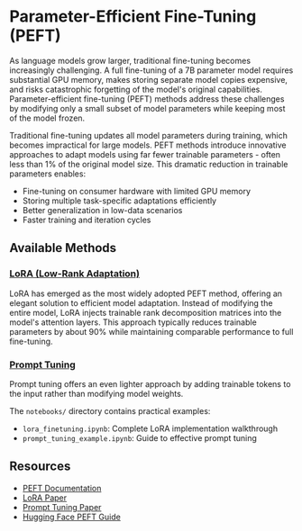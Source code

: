 # Parameter-Efficient Fine-Tuning (PEFT)

As language models grow larger, traditional fine-tuning becomes increasingly challenging. A full fine-tuning of a 7B parameter model requires substantial GPU memory, makes storing separate model copies expensive, and risks catastrophic forgetting of the model's original capabilities. Parameter-efficient fine-tuning (PEFT) methods address these challenges by modifying only a small subset of model parameters while keeping most of the model frozen.

Traditional fine-tuning updates all model parameters during training, which becomes impractical for large models. PEFT methods introduce innovative approaches to adapt models using far fewer trainable parameters - often less than 1% of the original model size. This dramatic reduction in trainable parameters enables:

- Fine-tuning on consumer hardware with limited GPU memory
- Storing multiple task-specific adaptations efficiently
- Better generalization in low-data scenarios
- Faster training and iteration cycles

## Available Methods

### [LoRA (Low-Rank Adaptation)](./lora_adapters.md)

LoRA has emerged as the most widely adopted PEFT method, offering an elegant solution to efficient model adaptation. Instead of modifying the entire model, LoRA injects trainable rank decomposition matrices into the model's attention layers. This approach typically reduces trainable parameters by about 90% while maintaining comparable performance to full fine-tuning.

### [Prompt Tuning](./prompt_tuning.md)

Prompt tuning offers an even lighter approach by adding trainable tokens to the input rather than modifying model weights.

The `notebooks/` directory contains practical examples:
- `lora_finetuning.ipynb`: Complete LoRA implementation walkthrough
- `prompt_tuning_example.ipynb`: Guide to effective prompt tuning

## Resources
- [PEFT Documentation](https://huggingface.co/docs/peft)
- [LoRA Paper](https://arxiv.org/abs/2106.09685)
- [Prompt Tuning Paper](https://arxiv.org/abs/2104.08691)
- [Hugging Face PEFT Guide](https://huggingface.co/blog/peft)

